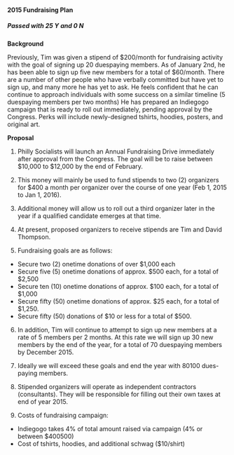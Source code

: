 #### 2015 Fundraising Plan

##### Passed with 25 Y and 0 N

**Background**

Previously, Tim was given a stipend of $200/month for fundraising activity with the goal of signing up 20 dues­paying members. As of January 2nd, he has been able to sign up five new members for a total of $60/month. There are a number of other people who have verbally committed but have yet to sign up, and many more he has yet to ask. He feels confident that he can continue to approach individuals with some success on a similar timeline (5 dues­paying members per two months) He has prepared an Indiegogo campaign that is ready to roll out immediately, pending approval by the Congress. Perks will include newly-designed t­shirts, hoodies, posters, and original art.

**Proposal**

1. Philly Socialists will launch an Annual Fundraising Drive immediately after approval from the Congress. The goal will be to raise between $10,000 to $12,000 by the end of February.

2. This money will mainly be used to fund stipends to two (2) organizers for $400 a month per organizer over the course of one year (Feb 1, 2015 to Jan 1, 2016).

3. Additional money will allow us to roll out a third organizer later in the year if a qualified candidate emerges at that time.

4. At present, proposed organizers to receive stipends are Tim and David Thompson.

5. Fundraising goals are as follows:

+ Secure two (2) one­time donations of over $1,000 each
+ Secure five (5) one­time donations of approx. $500 each, for a total of $2,500
+ Secure ten (10) one­time donations of approx. $100 each, for a total of $1,000
+ Secure fifty (50) one­time donations of approx. $25 each, for a total of $1,250.
+ Secure fifty (50) donations of $10 or less for a total of $500.

6. In addition, Tim will continue to attempt to sign up new members at a rate of 5 members per 2 months. At this rate we will sign up 30 new members by the end of the year, for a total of 70 dues­paying members by December 2015.

7. Ideally we will exceed these goals and end the year with 80­100 dues-paying members.

8. Stipended organizers will operate as independent contractors (consultants). They will be responsible for filling out their own taxes at end of year 2015.

9. Costs of fundraising campaign:

+ Indiegogo takes 4% of total amount raised via campaign (4% or between $400­500)
+ Cost of t­shirts, hoodies, and additional schwag ($10/shirt)
